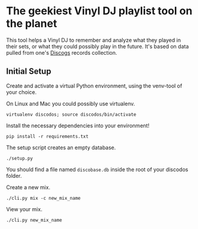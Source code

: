 # The geekiest Vinyl DJ playlist tool on the planet

This tool helps a Vinyl DJ to remember and analyze what they played in their sets, or what they could possibly play in the future. It's based on data pulled from one's [Discogs](https://www.discogs.com) records collection.

## Initial Setup

Create and activate a virtual Python environment, using the venv-tool of your choice.

On Linux and Mac you could possibly use virtualenv.

`virtualenv discodos; source discodos/bin/activate`

Install the necessary dependencies into your environment!

`pip install -r requirements.txt`

The setup script creates an empty database.

`./setup.py`

You should find a file named `discobase.db` inside the root of your discodos folder.

Create a new mix.

`./cli.py mix -c new_mix_name`

View your mix.

`./cli.py new_mix_name`
